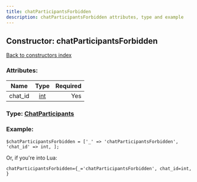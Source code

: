 ```yaml
---
title: chatParticipantsForbidden
description: chatParticipantsForbidden attributes, type and example
---
```

## Constructor: chatParticipantsForbidden  
[Back to constructors index](index.md)



### Attributes:

| Name     |    Type       | Required |
|----------|:-------------:|---------:|
|chat\_id|[int](../types/int.md) | Yes|



### Type: [ChatParticipants](../types/ChatParticipants.md)


### Example:

```
$chatParticipantsForbidden = ['_' => 'chatParticipantsForbidden', 'chat_id' => int, ];
```  

Or, if you're into Lua:  


```
chatParticipantsForbidden={_='chatParticipantsForbidden', chat_id=int, }

```


